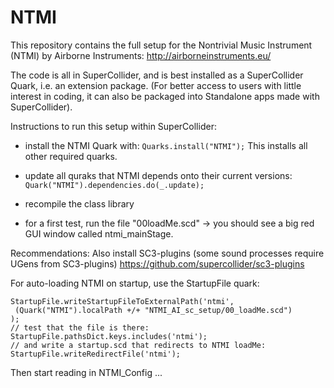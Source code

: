 # NTMI 

This repository contains the full setup for the Nontrivial Music Instrument (NTMI) by Airborne Instruments: http://airborneinstruments.eu/

The code is all in SuperCollider, and is best installed as a SuperCollider Quark, i.e. an extension package. (For better access to users with little interest in coding, it can also be packaged into Standalone apps made with SuperCollider).

Instructions to run this setup within SuperCollider:

- install the NTMI Quark with:
`Quarks.install("NTMI");`
This installs all other required quarks.

- update all quraks that NTMI depends onto their current versions:
`Quark("NTMI").dependencies.do(_.update);`

- recompile the class library

- for a first test, run the file "00loadMe.scd"
-> you should see a big red GUI window called ntmi_mainStage.

Recommendations: 
Also install SC3-plugins 
(some sound processes require UGens from SC3-plugins)
https://github.com/supercollider/sc3-plugins

For auto-loading NTMI on startup, use the StartupFile quark:
```
StartupFile.writeStartupFileToExternalPath('ntmi',
 (Quark("NTMI").localPath +/+ "NTMI_AI_sc_setup/00_loadMe.scd")
);
// test that the file is there:
StartupFile.pathsDict.keys.includes('ntmi');
// and write a startup.scd that redirects to NTMI loadMe:
StartupFile.writeRedirectFile('ntmi');
```

Then start reading in NTMI_Config ...
